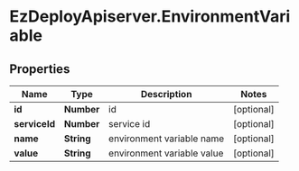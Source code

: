 # EzDeployApiserver.EnvironmentVariable

## Properties
Name | Type | Description | Notes
------------ | ------------- | ------------- | -------------
**id** | **Number** | id | [optional] 
**serviceId** | **Number** | service id | [optional] 
**name** | **String** | environment variable name | [optional] 
**value** | **String** | environment variable value | [optional] 


